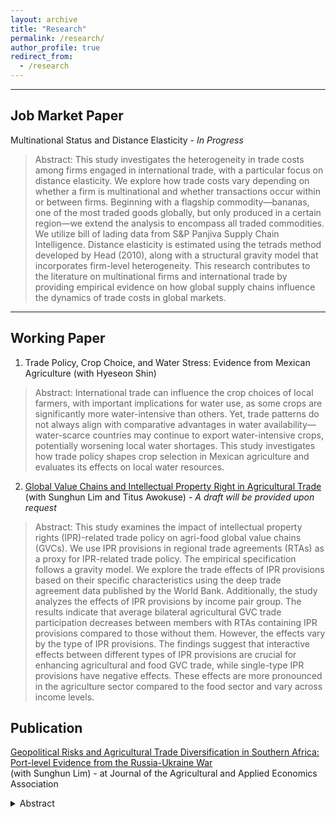 ```yaml
---
layout: archive
title: "Research"
permalink: /research/
author_profile: true
redirect_from:
  - /research
---
```


<hr>

## Job Market Paper

Multinational Status and Distance Elasticity - _In Progress_

> Abstract: This study investigates the heterogeneity in trade costs among firms engaged in international trade, with a particular focus on distance elasticity. We explore how trade costs vary depending on whether a firm is multinational and whether transactions occur within or between firms. Beginning with a flagship commodity—bananas, one of the most traded goods globally, but only produced in a certain region—we extend the analysis to encompass all traded commodities. We utilize bill of lading data from S&P Panjiva Supply Chain Intelligence. Distance elasticity is estimated using the tetrads method developed by Head (2010), along with a structural gravity model that incorporates firm-level heterogeneity. This research contributes to the literature on multinational firms and international trade by providing empirical evidence on how global supply chains influence the dynamics of trade costs in global markets.
<hr>

## Working Paper

1. Trade Policy, Crop Choice, and Water Stress: Evidence from Mexican Agriculture (with Hyeseon Shin)

> Abstract: International trade can influence the crop choices of local farmers, with important implications for water use, as some crops are significantly more water-intensive than others. Yet, trade patterns do not always align with comparative advantages in water availability—water-scarce countries may continue to export water-intensive crops, potentially worsening local water shortages. This study investigates how trade policy shapes crop selection in Mexican agriculture and evaluates its effects on local water resources.


2. [Global Value Chains and Intellectual Property Right in Agricultural Trade](https://sroh722.github.io/files/AAEA2023_SaeraOh.pdf) (with Sunghun Lim and Titus Awokuse) - _A draft will be provided upon request_

> Abstract: This study examines the impact of intellectual property rights (IPR)-related trade policy on agri-food global value chains (GVCs). We use IPR provisions in regional trade agreements (RTAs) as a proxy for IPR-related trade policy. The empirical specification follows a gravity model. We explore the trade effects of IPR provisions based on their specific characteristics using the deep trade agreement data published by the World Bank. Additionally, the study analyzes the effects of IPR provisions by income pair group. The results indicate that average bilateral agricultural GVC trade participation decreases between members with RTAs containing IPR provisions compared to those without them. However, the effects vary by the type of IPR provisions. The findings suggest that interactive effects between different types of IPR provisions are crucial for enhancing agricultural and food GVC trade, while single-type IPR provisions have negative effects. These effects are more pronounced in the agriculture sector compared to the food sector and vary across income levels.  

## Publication
[Geopolitical Risks and Agricultural Trade Diversification in Southern Africa: Port-level Evidence from the Russia-Ukraine War](https://onlinelibrary.wiley.com/doi/full/10.1002/jaa2.141?campaign=wolearlyview) \
(with Sunghun Lim) - at Journal of the Agricultural and Applied Economics Association
<details>
<summary>Abstract</summary>
With the spread of global agricultural value chains, international geopolitical risks often unintentionally trigger food insecurity in bystander countries. This study explores the impact of Russia's invasion of Ukraine on wheat supplies in South Africa and their trade diversification. Using port-level trade data, we show that South Africa, the main distribution route for South African wheat supplies, rapidly diversified its imports to mitigate geopolitical risk in the aftermath of the war. This sudden import diversification prevented the war-induced decline in average wheat imports, yet it led to an increase in the volatility of annual imports. More importantly, the import diversification contributed to more secure wheat supplies for southern African landlocked countries that were heavily reliant on border imports from South Africa. Our study highlights that sourcing diversification in a country with well-developed port infrastructure could be instrumental in stave off food insecurity in neighboring countries in times of geopolitical crises.    
</details>
